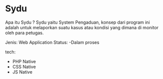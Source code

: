 # Sydu
Apa itu Sydu ?
Sydu yaitu System Pengaduan, konsep dari program ini adalah untuk melaporkan suatu kasus atau kondisi yang dimana di monitor oleh para petugas.

Jenis: Web Application
Status: -Dalam proses

tech:
- PHP Native
- CSS Native
- JS Native
